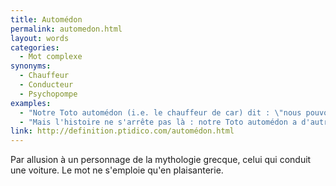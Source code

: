 ```yaml
---
title: Automédon
permalink: automedon.html
layout: words
categories:
  - Mot complexe
synonyms:
  - Chauffeur
  - Conducteur
  - Psychopompe
examples:
  - "Notre Toto automédon (i.e. le chauffeur de car) dit : \"nous pouvons loger tout le monde !\" (cf. histoires)."
  - "Mais l'histoire ne s'arrête pas là : notre Toto automédon a d'autres potes automédons et ils rappliquent tous avec une infinité de cars contenant une infinité de Totos ! (cf. histoires)"
link: http://definition.ptidico.com/automédon.html
---
```


Par allusion à un personnage de la mythologie grecque, celui qui conduit une voiture. Le mot ne s'emploie qu'en plaisanterie.
